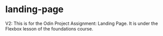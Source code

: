 # landing-page

V2: This is for the Odin Project Assignment: Landing Page. It is under the Flexbox lesson of the foundations course.